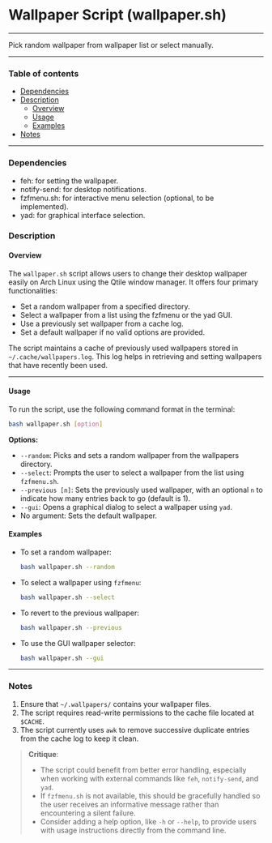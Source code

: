 # Wallpaper Script (wallpaper.sh)

---

Pick random wallpaper from wallpaper list or select manually.

---

### Table of contents

- [Dependencies](#dependencies)
- [Description](#description)
    - [Overview](#overview)
    - [Usage](#usage)
    - [Examples](#examples)
- [Notes](#notes)

---

<a name="dependencies" />

### Dependencies

- feh: for setting the wallpaper.
- notify-send: for desktop notifications.
- fzfmenu.sh: for interactive menu selection (optional, to be implemented).
- yad: for graphical interface selection.

<a name="description" />

### Description

<a name="overview" />

#### Overview

The `wallpaper.sh` script allows users to change their desktop wallpaper easily on Arch Linux using the Qtile window manager. It offers four primary functionalities:
- Set a random wallpaper from a specified directory.
- Select a wallpaper from a list using the fzfmenu or the yad GUI.
- Use a previously set wallpaper from a cache log.
- Set a default wallpaper if no valid options are provided.

The script maintains a cache of previously used wallpapers stored in `~/.cache/wallpapers.log`. This log helps in retrieving and setting wallpapers that have recently been used. 

---

<a name="usage" />

#### Usage

To run the script, use the following command format in the terminal:

```bash
bash wallpaper.sh [option]
```

**Options:**
- `--random`: Picks and sets a random wallpaper from the wallpapers directory.
- `--select`: Prompts the user to select a wallpaper from the list using `fzfmenu.sh`.
- `--previous [n]`: Sets the previously used wallpaper, with an optional `n` to indicate how many entries back to go (default is 1).
- `--gui`: Opens a graphical dialog to select a wallpaper using `yad`.
- No argument: Sets the default wallpaper.

<a name="examples" />

#### Examples

- To set a random wallpaper:
  ```bash
  bash wallpaper.sh --random
  ```

- To select a wallpaper using `fzfmenu`:
  ```bash
  bash wallpaper.sh --select
  ```

- To revert to the previous wallpaper:
  ```bash
  bash wallpaper.sh --previous
  ```

- To use the GUI wallpaper selector:
  ```bash
  bash wallpaper.sh --gui
  ```

---

<a name="notes" />

### Notes

1. Ensure that `~/.wallpapers/` contains your wallpaper files.
2. The script requires read-write permissions to the cache file located at `$CACHE`.
3. The script currently uses `awk` to remove successive duplicate entries from the cache log to keep it clean.

> **Critique**: 
> - The script could benefit from better error handling, especially when working with external commands like `feh`, `notify-send`, and `yad`.
> - If `fzfmenu.sh` is not available, this should be gracefully handled so the user receives an informative message rather than encountering a silent failure.
> - Consider adding a help option, like `-h` or `--help`, to provide users with usage instructions directly from the command line.